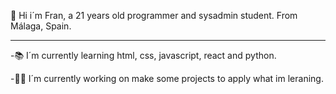 🙌 Hi i´m Fran, a 21 years old programmer and sysadmin student. From Málaga, Spain.

-------------------------------------------------------------------------------------------------------------------------------------------------------------------------

-📚 I´m currently learning html, css, javascript, react and python.
  
-👷‍♂️ I´m currently working on make some projects to apply what im leraning.

<!--
**FranJVJ/Franjvj** is a ✨ _special_ ✨ repository because its `README.md` (this file) appears on your GitHub profile.

Here are some ideas to get you started:

- 🔭 I’m currently working on ...
- 🌱 I’m currently learning ...
- 👯 I’m looking to collaborate on ...
- 🤔 I’m looking for help with ...
- 💬 Ask me about ...
- 📫 How to reach me: ...
- 😄 Pronouns: ...
- ⚡ Fun fact: ...
-->
